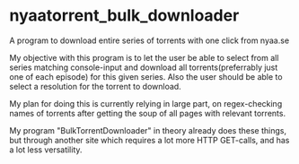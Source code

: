 # nyaatorrent_bulk_downloader
A program to download entire series of torrents with one click from nyaa.se

My objective with this program is to let the user be able to select from all series matching console-input and download all torrents(preferrably just one of each episode) for this given series.
Also the user should be able to select a resolution for the torrent to download.

My plan for doing this is currently relying in large part, on regex-checking names of torrents after getting the soup of all pages with relevant torrents.

My program "BulkTorrentDownloader" in theory already does these things, but through another site which requires a lot more HTTP GET-calls, and has a lot less versatility.
